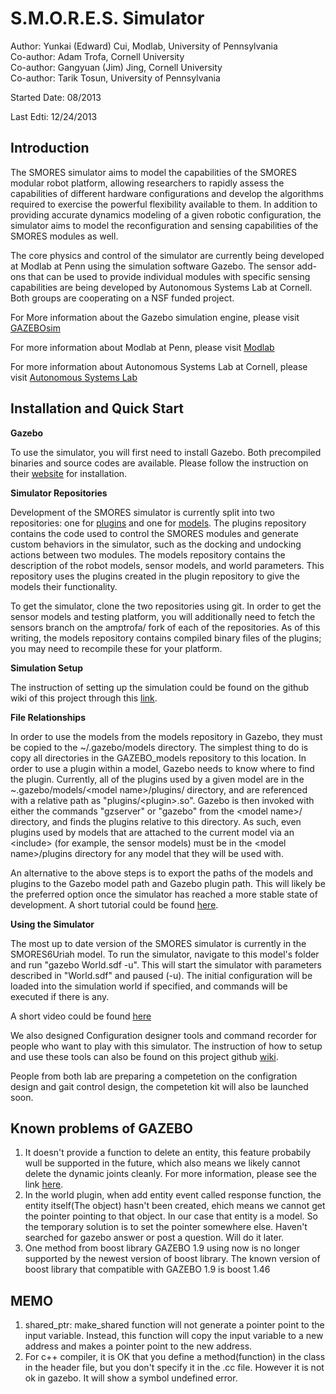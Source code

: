 S.M.O.R.E.S. Simulator
=================

Author: Yunkai (Edward) Cui, Modlab, University of Pennsylvania<br>
Co-author: Adam Trofa, Cornell University<br>
Co-author: Gangyuan (Jim) Jing, Cornell University<br>
Co-author: Tarik Tosun, University of Pennsylvania

Started Date: 08/2013

Last Edti: 12/24/2013 


Introduction
----------------------------------------
The SMORES simulator aims to model the capabilities of the SMORES modular robot platform, allowing researchers to rapidly assess the capabilities of different hardware configurations and develop the algorithms required to exercise the powerful flexibility available to them. In addition to providing accurate dynamics modeling of a given robotic configuration, the simulator aims to model the reconfiguration and sensing capabilities of the SMORES modules as well.

The core physics and control of the simulator are currently being developed at Modlab at Penn using the simulation software Gazebo. The sensor add-ons that can be used to provide individual modules with specific sensing capabilities are being developed by Autonomous Systems Lab at Cornell. Both groups are cooperating on a NSF funded project.

For More information about the Gazebo simulation engine, please visit [GAZEBOsim](http://gazebosim.org/)

For more information about Modlab at Penn, please visit [Modlab](http://modlabupenn.org/)

For more information about Autonomous Systems Lab at Cornell, please visit [Autonomous Systems Lab](http://cornell-asl.org/wiki/index.php?title=Main_Page)

Installation and Quick Start
----------------------------
**Gazebo**

To use the simulator, you will first need to install Gazebo. Both precompiled binaries and source codes are available. Please follow the instruction on their [website](http://gazebosim.org/wiki/Main_Page) for installation.

**Simulator Repositories**

Development of the SMORES simulator is currently split into two repositories: one for [plugins](https://github.com/princeedward/SimulationPlugins/) and one for [models](https://github.com/princeedward/GAZEBO_model). The plugins repository contains the code used to control the SMORES modules and generate custom behaviors in the simulator, such as the docking and undocking actions between two modules. The models repository contains the description of the robot models, sensor models, and world parameters. This repository uses the plugins created in the plugin repository to give the models their functionality.

To get the simulator, clone the two repositories using git. In order to get the sensor models and testing platform, you will additionally need to fetch the sensors branch on the amptrofa/ fork of each of the repositories. As of this writing, the models repository contains compiled binary files of the plugins; you may need to recompile these for your platform.

**Simulation Setup**

The instruction of setting up the simulation could be found on the github wiki of this project through this [link](https://github.com/princeedward/SimulationPlugins/wiki/Simulation-Setup).

**File Relationships**

In order to use the models from the models repository in Gazebo, they must be copied to the ~/.gazebo/models directory. The simplest thing to do is copy all directories in the GAZEBO_models repository to this location.
In order to use a plugin within a model, Gazebo needs to know where to find the plugin. Currently, all of the plugins used by a given model are in the ~.gazebo/models/&lt;model name&gt;/plugins/ directory, and are referenced with a relative path as "plugins/&lt;plugin&gt;.so". Gazebo is then invoked with either the commands "gzserver" or "gazebo" from the &lt;model name&gt;/ directory, and finds the plugins relative to this directory. As such, even plugins used by models that are attached to the current model via an &lt;include&gt; (for example, the sensor models) must be in the &lt;model name&gt;/plugins directory for any model that they will be used with.

An alternative to the above steps is to export the paths of the models and plugins to the Gazebo model path and Gazebo plugin path. This will likely be the preferred option once the simulator has reached a more stable state of development. A short tutorial could be found [here](http://gazebosim.org/wiki/Tutorials/1.9/plugins/overview).

**Using the Simulator**

The most up to date version of the SMORES simulator is currently in the SMORES6Uriah model. To run the simulator, navigate to this model's folder and run "gazebo World.sdf -u". This will start the simulator with parameters described in "World.sdf" and paused (-u). The initial configuration will be loaded into the simulation world if specified, and commands will be executed if there is any.

A short video could be found [here](https://www.youtube.com/watch?v=eX9czliCpnM)

We also designed Configuration designer tools and command recorder for people who want to play with this simulator. The instruction of how to setup and use these tools can also be found on this project github [wiki](https://github.com/princeedward/SimulationPlugins/wiki).

People from both lab are preparing a competetion on the configration design and gait control design, the competetion kit will also be launched soon.

Known problems of GAZEBO
----------------------------------------
1. It doesn't provide a function to delete an entity, this feature probabily wull be supported in the future, which also means we likely cannot delete the dynamic joints cleanly. For more information, please see the link [here](http://answers.gazebosim.org/question/550/how-to-delete-links-from-a-model-gazebo-125/).
2. In the world plugin, when add entity event called response function, the entity itself(The object) hasn't been created, ehich means we cannot get the pointer pointing to that object. In our case that entity is a model. So the temporary solution is to set the pointer somewhere else. Haven't searched for gazebo answer or post a question. Will do it later.
3. One method from boost library GAZEBO 1.9 using now is no longer supported by the newest version of boost library. The known version of boost library that compatible with GAZEBO 1.9 is boost 1.46

MEMO
----------------------------------------
1. shared_ptr: make_shared function will not generate a pointer point to the input variable. Instead, this function will copy the input variable to a new address and makes a pointer point to the new address.
2. For c++ compiler, it is OK that you define a method(function) in the class in the header file, but you don't specify it in the .cc file. However it is not ok in gazebo. It will show a symbol undefined error. 
